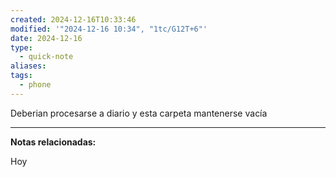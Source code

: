 ```yaml
---
created: 2024-12-16T10:33:46
modified: '"2024-12-16 10:34", "1tc/G12T+6"'
date: 2024-12-16
type:
  - quick-note
aliases: 
tags:
  - phone
---
```

Deberian procesarse a diario y esta carpeta mantenerse vacía

--- 
 **Notas relacionadas:**
 

Hoy